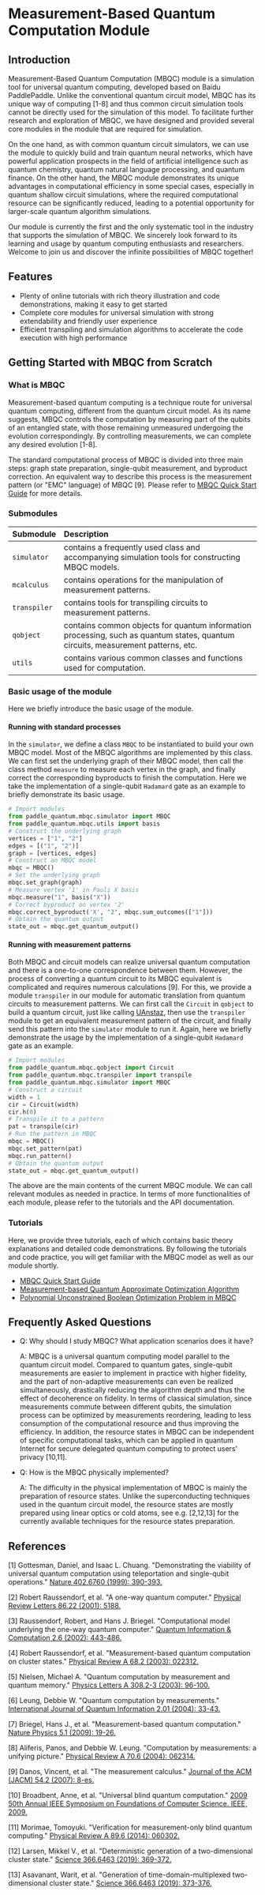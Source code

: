 # Measurement-Based Quantum Computation Module

## Introduction

Measurement-Based Quantum Computation (MBQC) module is a simulation tool for universal quantum computing, developed based on Baidu PaddlePaddle. Unlike the conventional quantum circuit model, MBQC has its unique way of computing [1-8] and thus common circuit simulation tools cannot be directly used for the simulation of this model. To facilitate further research and exploration of MBQC, we have designed and provided several core modules in the module that are required for simulation.

On the one hand, as with common quantum circuit simulators, we can use the module to quickly build and train quantum neural networks, which have powerful application prospects in the field of artificial intelligence such as quantum chemistry, quantum natural language processing, and quantum finance. On the other hand, the MBQC module demonstrates its unique advantages in computational efficiency in some special cases, especially in quantum shallow circuit simulations, where the required computational resource can be significantly reduced, leading to a potential opportunity for larger-scale quantum algorithm simulations.

Our module is currently the first and the only systematic tool in the industry that supports the simulation of MBQC. We sincerely look forward to its learning and usage by quantum computing enthusiasts and researchers. Welcome to join us and discover the infinite possibilities of MBQC together!

## Features

- Plenty of online tutorials with rich theory illustration and code demonstrations, making it easy to get started
- Complete core modules for universal simulation with strong extendability and friendly user experience
- Efficient transpiling and simulation algorithms to accelerate the code execution with high performance

## Getting Started with MBQC from Scratch

### What is MBQC

Measurement-based quantum computing is a technique route for universal quantum computing, different from the quantum circuit model. As its name suggests, MBQC controls the computation by measuring part of the qubits of an entangled state, with those remaining unmeasured undergoing the evolution correspondingly. By controlling measurements, we can complete any desired evolution [1-8].

The standard computational process of MBQC is divided into three main steps: graph state preparation, single-qubit measurement, and byproduct correction. An equivalent way to describe this process is the measurement pattern (or "EMC" language) of MBQC [9]. Please refer to [MBQC Quick Start Guide](MBQC_CN.ipynb) for more details.

### Submodules

|Submodule|Description|
|:---|:---|
|`simulator`|contains a frequently used class and accompanying simulation tools for constructing MBQC models.|
|`mcalculus`|contains operations for the manipulation of measurement patterns.|
|`transpiler`|contains tools for transpiling circuits to measurement patterns.|
|`qobject`|contains common objects for quantum information processing, such as quantum states, quantum circuits, measurement patterns, etc.|
|`utils`|contains various common classes and functions used for computation.|

### Basic usage of the module

Here we briefly introduce the basic usage of the module.

#### Running with standard processes

In the `simulator`, we define a class `MBQC` to be instantiated to build your own MBQC model. Most of the MBQC algorithms are implemented by this class. We can first set the underlying graph of their MBQC model, then call the class method `measure` to measure each vertex in the graph, and finally correct the corresponding byproducts to finish the computation. Here we take the implementation of a single-qubit `Hadamard` gate as an example to briefly demonstrate its basic usage.

```python
# Import modules
from paddle_quantum.mbqc.simulator import MBQC
from paddle_quantum.mbqc.utils import basis
# Construct the underlying graph
vertices = ["1", "2"]
edges = [("1", "2")]
graph = [vertices, edges]
# Construct an MBQC model
mbqc = MBQC()
# Set the underlying graph
mbqc.set_graph(graph)
# Measure vertex '1' in Pauli X basis
mbqc.measure("1", basis("X"))
# Correct byproduct on vertex '2'
mbqc.correct_byproduct('X', "2", mbqc.sum_outcomes(["1"]))
# Obtain the quantum output
state_out = mbqc.get_quantum_output()
```

#### Running with measurement patterns

Both MBQC and circuit models can realize universal quantum computation and there is a one-to-one correspondence between them. However, the process of converting a quantum circuit to its MBQC equivalent is complicated and requires numerous calculations [9]. For this, we provide a module `transpiler` in our module for automatic translation from quantum circuits to measurement patterns. We can first call the ``Circuit`` in `qobject` to build a quantum circuit, just like calling [UAnstaz](https://qml.baidu.com/api/paddle_quantum.circuit.uansatz.html), then use the `transpiler` module to get an equivalent measurement pattern of the circuit, and finally send this pattern into the ``simulator`` module to run it. Again, here we briefly demonstrate the usage by the implementation of a single-qubit `Hadamard` gate as an example.

```python
# Import modules
from paddle_quantum.mbqc.qobject import Circuit
from paddle_quantum.mbqc.transpiler import transpile
from paddle_quantum.mbqc.simulator import MBQC
# Construct a circuit
width = 1
cir = Circuit(width)
cir.h(0)
# Transpile it to a pattern
pat = transpile(cir)
# Run the pattern in MBQC
mbqc = MBQC()
mbqc.set_pattern(pat)
mbqc.run_pattern()
# Obtain the quantum output
state_out = mbqc.get_quantum_output()
```

The above are the main contents of the current MBQC module. We can call relevant modules as needed in practice. In terms
of more functionalities of each module, please refer to the tutorials and the API documentation.

### Tutorials

Here, we provide three tutorials, each of which contains basic theory explanations and detailed code demonstrations. By following the tutorials and code practice, you will get familiar with the MBQC model as well as our module
shortly.

- [MBQC Quick Start Guide](MBQC_EN.ipynb)
- [Measurement-based Quantum Approximate Optimization Algorithm](QAOA_EN.ipynb)
- [Polynomial Unconstrained Boolean Optimization Problem in MBQC](PUBO_EN.ipynb)

## Frequently Asked Questions

- Q: Why should I study MBQC? What application scenarios does it have?

    A: MBQC is a universal quantum computing model parallel to the quantum circuit model. Compared to quantum gates, single-qubit measurements are easier to implement in practice with higher fidelity, and the part of non-adaptive measurements can even be realized simultaneously, drastically reducing the algorithm depth and thus the effect of decoherence on fidelity. In terms of classical simulation, since measurements commute between different qubits, the simulation process can be optimized by measurements reordering, leading to less consumption of the computational resource and thus improving the efficiency. In addition, the resource states in MBQC can be independent of specific computational tasks, which can be applied in quantum Internet for secure delegated quantum computing to protect users' privacy [10,11].

- Q: How is the MBQC physically implemented?

    A: The difficulty in the physical implementation of MBQC is mainly the preparation of resource states. Unlike the superconducting techniques used in the quantum circuit model, the resource states are mostly prepared using linear optics or cold atoms, see e.g. [2,12,13] for the currently available techniques for the resource states preparation.

## References

[1] Gottesman, Daniel, and Isaac L. Chuang. "Demonstrating the viability of universal quantum computation using teleportation and single-qubit operations." [Nature 402.6760 (1999): 390-393.](https://www.nature.com/articles/46503?__hstc=13887208.d9c6f9c40e1956d463f0af8da73a29a7.1475020800048.1475020800050.1475020800051.2&__hssc=13887208.1.1475020800051&__hsfp=1773666937)

[2] Robert Raussendorf, et al. "A one-way quantum computer." [Physical Review Letters 86.22 (2001): 5188.](https://journals.aps.org/prl/abstract/10.1103/PhysRevLett.86.5188)

[3] Raussendorf, Robert, and Hans J. Briegel. "Computational model underlying the one-way quantum computer." [Quantum Information & Computation 2.6 (2002): 443-486.](https://dl.acm.org/doi/abs/10.5555/2011492.2011495)

[4] Robert Raussendorf, et al. "Measurement-based quantum computation on cluster states." [Physical Review A 68.2 (2003): 022312.](https://journals.aps.org/pra/abstract/10.1103/PhysRevA.68.022312)

[5] Nielsen, Michael A. "Quantum computation by measurement and quantum memory." [Physics Letters A 308.2-3 (2003): 96-100.](https://www.sciencedirect.com/science/article/abs/pii/S0375960102018030)

[6] Leung, Debbie W. "Quantum computation by measurements." [International Journal of Quantum Information 2.01 (2004): 33-43.](https://www.worldscientific.com/doi/abs/10.1142/S0219749904000055)

[7] Briegel, Hans J., et al. "Measurement-based quantum computation." [Nature Physics 5.1 (2009): 19-26.](https://www.nature.com/articles/nphys1157)

[8] Aliferis, Panos, and Debbie W. Leung. "Computation by measurements: a unifying picture." [Physical Review A 70.6 (2004): 062314.](https://journals.aps.org/pra/abstract/10.1103/PhysRevA.70.062314)

[9] Danos, Vincent, et al. "The measurement calculus." [Journal of the ACM (JACM) 54.2 (2007): 8-es.](https://dl.acm.org/doi/abs/10.1145/1219092.1219096)

[10] Broadbent, Anne, et al. "Universal blind quantum computation." [2009 50th Annual IEEE Symposium on Foundations of Computer Science. IEEE, 2009.](https://arxiv.org/abs/0807.4154)

[11] Morimae, Tomoyuki. "Verification for measurement-only blind quantum computing." [Physical Review A 89.6 (2014): 060302.](https://journals.aps.org/pra/abstract/10.1103/PhysRevA.89.060302)

[12] Larsen, Mikkel V., et al. "Deterministic generation of a two-dimensional cluster state." [Science 366.6463 (2019): 369-372.](https://science.sciencemag.org/content/366/6463/369)

[13] Asavanant, Warit, et al. "Generation of time-domain-multiplexed two-dimensional cluster state." [Science 366.6463 (2019): 373-376.](https://science.sciencemag.org/content/366/6463/373)
